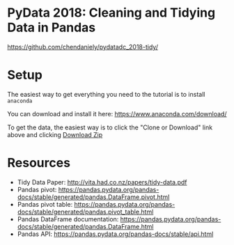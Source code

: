 # PyData 2018: Cleaning and Tidying Data in Pandas

https://github.com/chendaniely/pydatadc_2018-tidy/

# Setup

The easiest way to get everything you need to the tutorial is to install `anaconda`

You can download and install it here: https://www.anaconda.com/download/

To get the data, the easiest way is to click the "Clone or Download" link above and clicking [Download Zip](https://github.com/chendaniely/pydatadc_2018-tidy/archive/master.zip)

# Resources

- Tidy Data Paper: http://vita.had.co.nz/papers/tidy-data.pdf
- Pandas pivot: https://pandas.pydata.org/pandas-docs/stable/generated/pandas.DataFrame.pivot.html
- Pandas pivot table: https://pandas.pydata.org/pandas-docs/stable/generated/pandas.pivot_table.html
- Pandas DataFrame documentation: https://pandas.pydata.org/pandas-docs/stable/generated/pandas.DataFrame.html
- Pandas API: https://pandas.pydata.org/pandas-docs/stable/api.html

